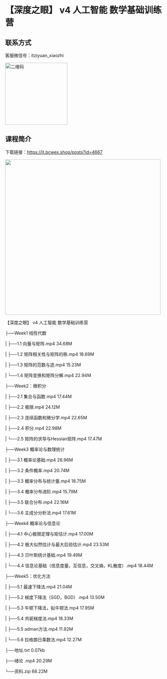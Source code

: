 # 【深度之眼】 v4 人工智能 数学基础训练营

## 联系方式

客服微信号：itziyuan_xiaozhi

<img src="https://ziyuanyun.oss-cn-guangzhou.aliyuncs.com/common/20240614073449/666b82192834a.jpg" width="200" height="200" alt="二维码">

## 课程简介

下载链接：https://it.bcwex.shop/posts?id=4667

<img src="https://ziyuanyun.oss-cn-guangzhou.aliyuncs.com/yun/20241129110328/67492f00f1858.jpg" width="500" alt="">

  

 【深度之眼】 v4 人工智能 数学基础训练营

 ├──Week1 线性代数

 | ├──1.1 向量与矩阵.mp4 34.68M

 | ├──1.2 矩阵相关性与矩阵的秩.mp4 18.69M

 | ├──1.3 矩阵的范数与迹.mp4 15.23M

 | └──1.4 矩阵变换和矩阵分解.mp4 22.94M

 ├──Week2：微积分

 | ├──2.1 集合与函数.mp4 17.44M

 | ├──2.2 极限.mp4 24.12M

 | ├──2.3 连续函数和微分学.mp4 22.65M

 | ├──2.4 积分.mp4 22.98M

 | └──2.5 矩阵的求导与Hessian矩阵.mp4 17.47M

 ├──Week3 概率论与数理统计

 | ├──3.1 概率论基础.mp4 28.96M

 | ├──3.2 条件概率.mp4 20.74M

 | ├──3.3 概率分布与统计量.mp4 18.75M

 | ├──3.4 概率分布进阶.mp4 15.79M

 | ├──3.5 联合分布.mp4 22.16M

 | └──3.6 主成分分析法.mp4 17.61M

 ├──Week4 概率论与信息论

 | ├──4.1 中心极限定理与矩估计.mp4 17.00M

 | ├──4.2 极大似然估计与最大后验估计.mp4 23.53M

 | ├──4.3 贝叶斯统计基础.mp4 19.49M

 | └──4.4 信息论基础（信息度量，互信息，交叉熵，KL散度）.mp4 18.44M

 ├──Week5：优化方法

 | ├──5.1 最速下降法.mp4 21.04M

 | ├──5.2 梯度下降法（SGD，BGD）.mp4 13.50M

 | ├──5.3 牛顿下降法，拟牛顿法.mp4 17.95M

 | ├──5.4 共轭梯度法.mp4 18.33M

 | ├──5.5 adman方法.mp4 11.92M

 | └──5.6 拉格朗日乘数法.mp4 12.27M

 ├──地址.txt 0.07kb

 ├──绪论 .mp4 20.29M

 └──资料.zip 68.22M

  